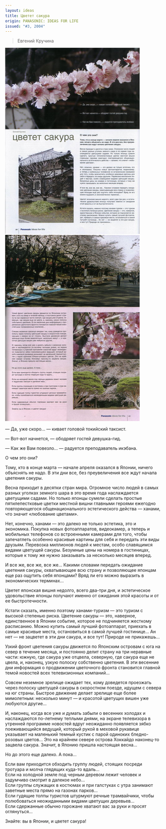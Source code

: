 ```yaml
---
layout: ideas
title: Цветет сакура
origin: PANASONIC: IDEAS FOR LIFE
issued: "#3, 2004"
---
```

> Евгений Кручина

![](/assets/img/papers/haiku/08.jpg)
![](/assets/img/papers/haiku/09.jpg)

— Да, уже скоро... — кивает головой токийский таксист.

— Вот-вот начнется, — ободряет гостей девушка-гид. 

— Как же Вам повезло... — радуется преподаватель икэбана. 

О чем это они? 

Тому, кто в конце марта — начале апреля оказался в Японии, ничего объяснять не надо. В эти дни все, без преувеличения все ждут начала цветения сакуры. 

Весна приходит в десятки стран мира. Огромное число людей в самых разных уголках земного шара в это время года наслаждается цветущими садами. Но только японцы сумели сделать простые пятилепестковые цветки местной вишни главными героями ежегодно повторяющегося общенационального эстетического действа — ханами, что значит «любование цветами». 

Нет, конечно, ханами — это далеко не только эстетика, это и экономика. Покупка новых фотоаппаратов, видеокамер, а теперь и мобильных телефонов со встроенными камерами для того, чтобы запечатлеть особенно красивые картины для себя и передать эти виды друзьям. Перевозка миллионов людей к местам, особо славящимся видами цветущей сакуры. Безумные цены на номера в гостиницах, которые к тому же нужно заказывать за несколько месяцев вперед. 

И все же, все же, все же... Какими словами передать ожидание цветения сакуры, охватывающее всю страну и позволяющее японцам еще раз ощутить себя японцами? Вряд ли его можно выразить в экономических терминах... 

Цветет японская вишня недолго, всего два-три дня, и эстетическое удовольствие японцы получают именно от ожидания этой красоты и от ее быстротечности. 

Кстати сказать, именно поэтому ханами-туризм — это туризм с высокой степенью риска. Цветение сакуры — это, наверное, единственное в Японии событие, которое не подчиняется жесткому расписанию. Можно купить самый лучший фотоаппарат, приехать в самые красивые места, остановиться в самой лучшей гостинице... Ан нет — не зацветет в эти дни сакура, и все тут! Природе не прикажешь... 

Узкий фронт цветения сакуры движется по Японским островам с юга на север в течение месяца, и постоянно делит страну на три неравные части: южную, где сакура уже отцвела, северную, где сакура еще не цвела, и, наконец, узкую полоску собственно цветения. В эти весенние дни информация о продвижении цветочного фронта становится главной темой новостей всех телевизионных компаний... 

Совсем неземное зрелище ожидает тех, кому доведется проезжать через полоску цветущей сакуры в скоростном поезде, идущем с севера на юг страны. Быстрое движение делает зрелище еще более мимолетным: несколько минут — и красотой цветущих вишен уже любуются другие... 

И, наконец, когда все уже и думать забыли о весенних холодах и наслаждаются по-летнему теплыми днями, на экране телевизора в утренней программе новостей вдруг неожиданно появляется зябко поеживающийся ведущий, который рукой в меховой рукавице указывает на маленький темный кустик с парой одиноких бледно-розовых цветов... Это на крайнем севере острова Хоккайдо наконец-то зацвела сакура. Значит, в Японию пришла настоящая весна... 

Но до этого еще далеко. А пока... 

Если вам приходится обходить группу людей, стоящих посреди тротуара и молча глядящих куда-то вдаль...  
Если на холодной земле под черным деревом лежит человек и задумчиво смотрит в далекое небо...  
Если группы служащих в костюмах и при галстуках с утра занимают заветные места прямо на газонах парков...  
Если гудящие толпы туристов штурмуют речные трамвайчики, чтобы полюбоваться неожиданными видами цветущих деревьев...  
Если сдержанные обычно горожане хватают вас за руки и просят оглянуться... 

Знайте: вы в Японии, и цветет сакура! 
